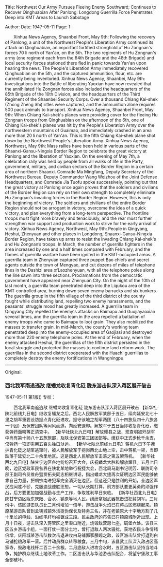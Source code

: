 Title: Northwest Our Army Pursues Fleeing Enemy Southward; Continues to Recover Qinghuabian After Panlong; Longdong Guerrilla Force Penetrates Deep into KMT Areas to Launch Sabotage

Author:
Date: 1947-05-11
Page: 1

　　Xinhua News Agency, Shaanbei Front, May 9th: Following the recovery of Panlong, a unit of the Northwest People's Liberation Army continued its attack on Qinghuabian, an important fortified stronghold of Hu Zongnan's forces 70 li north of Yan'an, on the 5th. The two regiments of Hu Zongnan's army (one regiment each from the 84th Brigade and the 48th Brigade) and local security forces stationed there fled in panic towards Yan'an upon hearing the news. The People's Liberation Army immediately recovered Qinghuabian on the 5th, and the captured ammunition, flour, etc. are currently being inventoried.
    Xinhua News Agency, Shaanbei, May 9th: Investigations into the Battle of liberating Yaoxian have now revealed that the annihilated Hu Zongnan forces also included the headquarters of the 85th Brigade of the 10th Division, and the headquarters of the Third Regiment of the Shaanbei Security Corps. Over a thousand Chiang Kai-shek (Zhong Zheng Shi) rifles were captured, and the ammunition alone requires 500 pack animals to transport.
    Xinhua News Agency, Shaanbei Front, May 9th: When Chiang Kai-shek's planes were providing cover for the fleeing Hu Zongnan troops from Qinghuabian on the afternoon of the 6th, one of Chiang Kai-shek's planes was hit by the People's Liberation Army over the northwestern mountains of Guaimao, and immediately crashed in an area more than 20 li north of Yan'an. This is the fifth Chiang Kai-shek plane shot down by the Northwest People's Liberation Army.
    Xinhua News Agency, Northwest, May 9th: Mass rallies have been held in various parts of the Shaanxi-Gansu-Ningxia Border Region to celebrate the great victory at Panlong and the liberation of Yaoxian. On the evening of May 7th, a celebration rally was held by people from all walks of life in the Party, government, military, and civilian sectors of the Border Region in a certain area of northern Shaanxi. Comrade Ma Mingfang, Deputy Secretary of the Northwest Bureau, Deputy Commander Wang Weizhou of the Joint Defense Headquarters, and Comrade Jia Tuofu spoke successively, pointing out that the great victory at Panlong once again proves that the soldiers and civilians of the Border Region can rely on their own strength to completely eliminate Hu Zongnan's invading forces in the Border Region. However, this is only the beginning of victory. The soldiers and civilians of the entire Border Region should not be arrogant in victory, overcome the idea of ​​a quick victory, and plan everything from a long-term perspective. The frontline troops must fight more bravely and tenaciously, and the rear must further strengthen war support and production work to strive for the early arrival of victory.
    Xinhua News Agency, Northwest, May 9th: People in Qingyang, Heshui, Zhenyuan and other places in Longdong, Shaanxi-Gansu-Ningxia Border Region, have taken up arms to resist the invading Chiang Kai-shek's and Hu Zongnan’s troops. In March, the number of guerrilla fighters in the area increased by one and a half times compared with February, and the flames of guerrilla warfare have been ignited in the KMT-occupied areas. A guerrilla team in Zhenyuan captured three puppet Bao chiefs and secret agents outside the town of Mengyao, and cut dozens of miles of telephone lines in the Dashizi area of ​​Laozhenyuan, with all the telephone poles along the line sawn into three sections. Proclamations from the democratic government have appeared near Zhenyuan City. On the night of the 10th of last month, a guerrilla team penetrated deep into the Liqukou area of ​​the KMT-controlled area, burning down seven enemy barracks and six bunkers. The guerrilla group in the fifth village of the third district of the county fought while distributing land, repelling two enemy harassments, and the peasants' struggle mood has greatly increased. A guerrilla team in Qingyang City repelled the enemy's attacks on Baimapu and Guojiayaoxian several times, and the guerrilla team in the area repelled a battalion of enemy troops who came to Baimapu to loot grain. They also mobilized the masses to transfer grain. In mid-March, the county's working team penetrated deep into the enemy-occupied area of ​​Gaojiasi and destroyed more than 220 enemy telephone poles. At the end of February, when the enemy attacked Heshui, the guerrillas of the fifth district persisted in the local struggle and protected the masses to continue land reform work. The guerrillas in the second district cooperated with the Huachi guerrillas to completely destroy the enemy fortifications in Wangningpu.



<hr /> 

Original: 


### 西北我军南追逃敌  继蟠龙收复青化砭  陇东游击队深入蒋区展开破击

1947-05-11
第1版()
专栏：

　　西北我军南追逃敌
    继蟠龙收复青化砭
    陇东游击队深入蒋区展开破击
    【新华社陕北前线九日电】继收复蟠龙之后，西北人民解放军某部于五日，续向延安北七十里之胡军重要设防据点青化砭进攻。据守该地之胡军两团（八十四旅及四十八旅各一个团）及保安团队等闻风而逃，向延安退却。解放军于五日当即收复青化砭，缴获弹药面粉等正清查中。
    【新华社陕北九日电】解放耀县之战，现查明被歼胡军中尚有第十师八十五旅旅部，及陕北保安第三团团部等。缴获中正式步枪千余支，仅弹药一项即需用五百头牲口驮运。
    【新华社陕北前线九日电】蒋机六日下午掩护青化砭之胡军逃窜时，被人民解放军于拐峁西北山地上空，击中蒋机一架，当即跌落于延安北二十余里地区。这是西北人民解放军击落之第五架蒋机。
    【新华社西北九日电】陕甘宁边区各地纷纷召开大会，庆祝蟠龙大胜和解放耀县。五月七日晚，边区党政军民各界在陕北某地举行祝捷大会，西北局马副书记明芳、联防司令部王副司令员维舟暨贾拓夫同志相继讲话，指出蟠龙大捷再次证明边区军民能够依靠自己力量，把胡宗南进犯军完全消灭在边区。但这还只是胜利的开始，全边区军民应闻胜不骄，克服速战速胜思想，一切从长期打算。前方部队要更英勇的顽强作战，后方要更加加强战勤与生产工作，争取胜利早日来临。
    【新华社西北九日电】陕甘宁边区陇东庆阳、合水、镇原等地人民，纷纷拿起武器抗击进犯蒋胡军。三月份中，该区游击队员比二月份增加一倍半，游击战争火焰已在蒋占区燃烧起来。镇原某游击队曾到孟钥城镇外活捉伪保长及特务三名，并在老镇原大十字地方割了几十里长的电线，沿线电杆均被锯成三段。民主政府的布告已在镇原城附近出现。上月十日夜，游击队深入蒋管区之里渠口附近，烧毁敌营房七座，碉堡六处。该县三区五乡游击小组，一面打仗一面分土地，曾打退敌人两次骚扰，获地农民斗争情绪倍增。庆阳城某游击队数次击退进攻白马铺郭家腰岘之敌，该区游击队曾打退到白马铺抢粮敌军一营。后并动员群众转移粮食。三月中旬，该县武工队深入敌占区高家寺，毁敌电线杆二百二十余根。二月底敌人进攻合水时，五区游击队坚持当地斗争，掩护群众继续土地改革工作。二区游击队与华池游击队配合，将望宁堡敌工事全部破坏。
